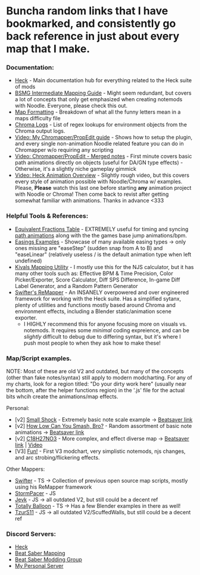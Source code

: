# Buncha random links that I have bookmarked, and consistently go back reference in just about every map that I make.

### Documentation:
- [Heck](https://github.com/Aeroluna/Heck/wiki/) - Main documentation hub for everything related to the Heck suite of mods
- [BSMG Intermediate Mapping Guide](https://bsmg.wiki/mapping/intermediate-mapping.html) - Might seem redundant, but covers a lot of concepts that only get emphasized when creating notemods with Noodle. Everyone, please check this out.
- [Map Formatting](https://bsmg.wiki/mapping/map-format/beatmap.html) - Breakdown of what all the funny letters mean in a maps difficulty file
- [Chroma Logs](https://github.com/UGEcko/Chroodle/tree/main/ChromaLogs) - List of regex lookups for environment objects from the Chroma output logs.
- [Video: My Chromapper/PropEdit guide](https://www.youtube.com/watch?v=FXcnebgOLpA) - Shows how to setup the plugin, and every single non-animation Noodle related feature you can do in Chromapper w/o requiring any scripting
- [Video: Chromapper/PropEdit - Merged notes](https://www.youtube.com/watch?v=76GHNW0ybo8) - First minute covers basic path animations directly on objects (useful for DA/GN type effects) - Otherwise, it's a slightly niche gameplay gimmick
- [Video: Heck Animation Overview](https://www.youtube.com/watch?v=nMHaPJ8o-Jk) - Slightly rough video, but this covers every style of animation possible with Noodle/Chroma w/ examples. 
Please, **Please** watch this last one before starting **any** animation project with Noodle or Chroma! Then come back to revist after getting somewhat familiar with animations. Thanks in advance <333

### Helpful Tools & References:
- [Equivalent Fractions Table](http://www.cleavebooks.co.uk/scol/equivf.htm) - EXTREMELY useful for timing and syncing [path animations](https://github.com/Aeroluna/Heck/wiki/Animation#assignpathanimation) along with the the games base jump animations/bpm.
- [Easings Examples](https://easings.net/) - Showcase of many available easing types -> only ones missing are "easeStep" (sudden snap from A to B) and "easeLinear" (relatively useless / is the default animation type when left undefined)
- [Kivals Mapping Utility](https://kivalevan.me/BeatSaber-MappingUtility/) - I mostly use this for the NJS calculator, but it has many other tools such as: Effective BPM & Time Precision, Color Picker/Exporter, Score Calculator, Diff SPS Difference, In-game Diff Label Generator, and a Random Pattern Generator
- [Swifter's ReMapper](https://github.com/Swifter1243/ReMapper) - An INSANELY overpowered and over engineered framework for working with the Heck suite. Has a simplified sytanx, plenty of utilities and functions mostly based around Chroma and environment effects, including a Blender static/animation scene exporter.
  - I HIGHLY recommend this for anyone focusing more on visuals vs. notemods. It requires some *minimal* coding expreience, and can be *slightly* difficult to debug due to differing syntax, but it's where I push most people to when they ask how to make these!

### Map/Script examples.
NOTE: Most of these are old V2 and outdated, but many of the concepts (other than fake notes/syntax) still apply to modern modcharting.
      For any of my charts, look for a region titled: "Do your dirty work here" (usually near the bottom, after the helper functions region) in the '.js' file for the actual bits whcih create the animations/map effects.

Personal:
- [v2] [Small Shock](https://github.com/Mawntee/BS-Modchart-Mapping-Files/tree/main/Small%20shock) - Extremely basic note scale example -> [Beatsaver link](https://beatsaver.com/maps/10636)
- [v2] [How Low Can You Smash, Bro?](https://github.com/Mawntee/BS-Modchart-Mapping-Files/tree/main/How%20Low%20Can%20You%20Smash%20Bro) - Random assortment of basic note animations -> [Beatsaver link](https://beatsaver.com/maps/10583)
- [v2] [C18H27NO3](https://github.com/Mawntee/BS-Modchart-Mapping-Files/tree/main/C18H27NO3) - More complex, and effect diverse map -> [Beatsaver link](https://beatsaver.com/maps/17d7e) | [Video](https://www.youtube.com/watch?v=5xA3iR5v-Rk)
- [V3] [Fun!](https://github.com/Mawntee/BS-Modchart-Mapping-Files/tree/main/FUN) - First V3 modchart, very simplistic notemods, njs changes, and arc strobing/flickering effects.

Other Mappers:
- [Swifter](https://github.com/Swifter1243/MapScripts) - TS -> Collection of previous open source map scripts, mostly using his ReMapper framework
- [StormPacer](https://github.com/StormPacer/Noodle-Maps) - JS
- [Jevk](https://github.com/Jevk/JevkMaps) - JS -> all outdated V2, but still could be a decent ref
- [Totally Balloon](https://github.com/Infinit3/le-monke-maps) - TS -> Has a few Blender examples in there as well!
- [TzurS11](https://github.com/TzurS11/NoodleScript/tree/main/Examples/Scripts) - JS -> all outdated V2/ScuffedWalls, but still could be a decent ref

### Discord Servers:
- [Heck](https://discord.gg/rrZf3kapeh)
- [Beat Saber Mapping](https://discord.gg/ArT4BTQ)
- [Beat Saber Modding Group](https://discord.gg/beatsabermods)
- [My Personal Server](https://discord.gg/3P9HzE33)
